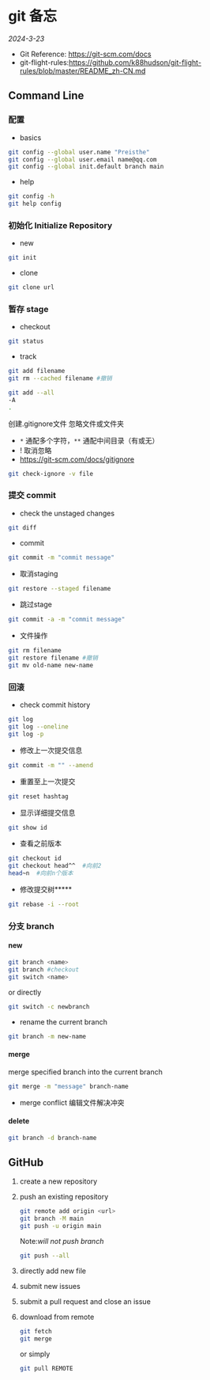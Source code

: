 # git 备忘

*2024-3-23*

- Git Reference: <https://git-scm.com/docs>
- git-flight-rules:<https://github.com/k88hudson/git-flight-rules/blob/master/README_zh-CN.md>

## Command Line

### 配置

- basics

```bash
git config --global user.name "Preisthe"
git config --global user.email name@qq.com
git config --global init.default branch main
```

- help

```bash
git config -h
git help config
```

### 初始化 Initialize Repository

- new

```bash
git init
```

- clone

```bash
git clone url
```

### 暂存 stage

- checkout

```bash
git status
```

- track

```bash
git add filename
git rm --cached filename #撤销
```

```bash
git add --all
-A
.
```

创建.gitignore文件
忽略文件或文件夹  

- `*` 通配多个字符，`**` 通配中间目录（有或无）
- ! 取消忽略
- <https://git-scm.com/docs/gitignore>

```bash
git check-ignore -v file
```

### 提交 commit

- check the unstaged changes

```bash
git diff
```

- commit

```bash
git commit -m "commit message"
```

- 取消staging

```bash
git restore --staged filename
```

- 跳过stage

```bash
git commit -a -m "commit message"
```

- 文件操作

```bash
git rm filename
git restore filename #撤销
git mv old-name new-name
```

### 回滚

- check commit history

```bash
git log
git log --oneline
git log -p
```

- 修改上一次提交信息

```bash
git commit -m "" --amend
```

- 重置至上一次提交

```bash
git reset hashtag
```

- 显示详细提交信息

```bash
git show id
```

- 查看之前版本

```bash
git checkout id
git checkout head^^  #向前2
head~n  #向前n个版本
```

- 修改提交树**\***

```bash
git rebase -i --root
```

### 分支 branch

#### new

```bash
git branch <name>
git branch #checkout
git switch <name>
```

or directly

```bash
git switch -c newbranch
```

- rename the current branch

```bash
git branch -m new-name
```

#### merge

merge specified branch into the current branch

```bash
git merge -m "message" branch-name
```

- merge conflict 编辑文件解决冲突

#### delete

```bash
git branch -d branch-name
```

## GitHub

1. create a new repository
2. push an existing repository

    ```bash
    git remote add origin <url>
    git branch -M main
    git push -u origin main
    ```

    Note:*will not push branch*

    ```bash
    git push --all
    ```

3. directly add new file
4. submit new issues
5. submit a pull request and close an issue
6. download from remote

    ```bash
    git fetch
    git merge
    ```

    or simply

    ```bash
    git pull REMOTE
    ```
